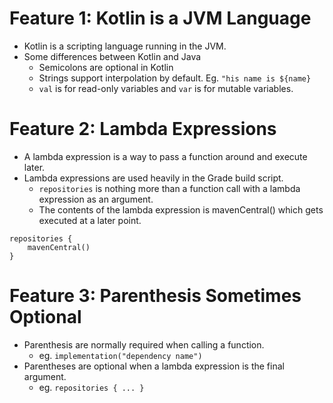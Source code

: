 # Feature 1: Kotlin is a JVM Language
* Kotlin is a scripting language running in the JVM.
* Some differences between Kotlin and Java
	* Semicolons are optional in Kotlin
	* Strings support interpolation by default. Eg. `"his name is ${name}`
	* `val` is for read-only variables and `var` is for mutable variables.

# Feature 2: Lambda Expressions
* A lambda expression is a way to pass a function around and execute later.
* Lambda expressions are used heavily in the Grade build script.
	* `repositories` is nothing more than a function call with a lambda expression as an argument.
	* The contents of the lambda expression is mavenCentral() which gets executed at a later point.
```
repositories {
	mavenCentral()
}
```

# Feature 3: Parenthesis Sometimes Optional
* Parenthesis are normally required when calling a function.
	* eg. `implementation("dependency name")`
* Parentheses are optional when a lambda expression is the final argument.
	* eg. `repositories { ... }`